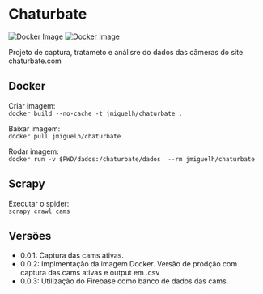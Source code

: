 
# Chaturbate

[![Docker Image](https://images.microbadger.com/badges/version/jmiguelh/chaturbate.svg)](https://microbadger.com/images/jmiguelh/chaturbate "Docker Image")
[![Docker Image](https://images.microbadger.com/badges/image/jmiguelh/chaturbate.svg)](https://microbadger.com/images/jmiguelh/chaturbate "Docker Image")

Projeto de captura, tratameto e análisre do dados das câmeras do site chaturbate.com

## Docker

Criar imagem:  
 `docker build --no-cache -t jmiguelh/chaturbate .` 

Baixar imagem:  
 `docker pull jmiguelh/chaturbate` 

Rodar imagem:  
 `docker run -v $PWD/dados:/chaturbate/dados  --rm jmiguelh/chaturbate` 

## Scrapy

Executar o spider:  
 `scrapy crawl cams` 

 

## Versões

 * 0.0.1: Captura das cams ativas.
 * 0.0.2: Implmentação da imagem Docker. Versão de prodção com captura das cams ativas e output em .csv
 * 0.0.3: Utilização do Firebase como banco de dados das cams.